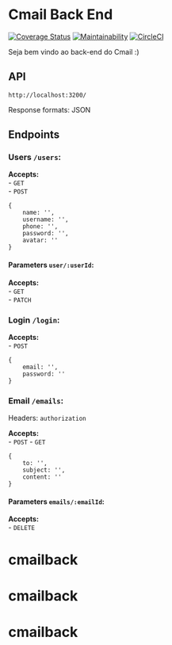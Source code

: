 # Cmail Back End

[![Coverage Status](https://coveralls.io/repos/github/omariosouto/cmail-back/badge.svg?branch=master)](https://coveralls.io/github/omariosouto/cmail-back?branch=master)
[![Maintainability](https://api.codeclimate.com/v1/badges/eeb79d17670beb95df6b/maintainability)](https://codeclimate.com/github/omariosouto/cmail-back/maintainability)
[![CircleCI](https://circleci.com/gh/omariosouto/cmail-back/tree/master.svg?style=svg)](https://circleci.com/gh/omariosouto/cmail-back/tree/master)

Seja bem vindo ao back-end do Cmail :)

## API
`http://localhost:3200/`  

Response formats: JSON

## Endpoints
### Users `/users`:
**Accepts:**  
    - `GET`  
    - `POST`  
```
{
    name: '',
    username: '',
    phone: '',
    password: '',
    avatar: ''
}
```

#### Parameters `user/:userId`:
**Accepts:**  
    - `GET`  
    - `PATCH`   
    
### Login `/login`:
**Accepts:**  
    - `POST`
```
{
    email: '',
    password: ''
}
```

### Email `/emails`:
Headers: `authorization`

**Accepts:**  
    - `POST`
    - `GET`


```
{
    to: '',
    subject: '',
    content: ''
}
```

#### Parameters `emails/:emailId`:
**Accepts:**  
    - `DELETE`  
# cmailback
# cmailback
# cmailback
